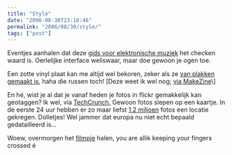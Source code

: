 ```yaml
---
title: "Style"
date: "2006-08-30T23:18:46"
permalink: "2006/08/30/style/"
tags: ["post"]
---
```

Eventjes aanhalen dat deze [gids voor elektronische muziek](http://www.di.fm/edmguide/edmguide.html "http://www.di.fm/edmguide/edmguide.html") het checken waard is. Oerlelijke interface weliswaar, maar doe gewoon je ogen toe.

Een zotte vinyl plaat kan me altijd wel bekoren, zeker als ze [van plakken gemaakt is](http://www.ohgizmo.com/2006/08/30/x-ray-sound-recordings/ "http://www.ohgizmo.com/2006/08/30/x-ray-sound-recordings/"), haha die russen toch! \[Deze weet ik wel nog; [via MakeZine](http://www.makezine.com/blog/archive/2006/08/xray_plates_as_record_duplicat.html?CMP=OTC-0D6B48984890 "http://www.makezine.com/blog/archive/2006/08/xray_plates_as_record_duplicat.html?CMP=OTC-0D6B48984890")\]

En hé, wist je al dat je vanaf heden je fotos in flickr gemakkelijk kan geotaggen? Ik wel, via [TechCrunch.](http://www.techcrunch.com/2006/08/28/flickr-to-launch-geo-tagging-today/ "http://www.techcrunch.com/2006/08/28/flickr-to-launch-geo-tagging-today/") Gewoon fotos slepen op een kaartje. In de eerste 24 uur hebben er zo maar liefst [1,2 miljoen](http://www.techcrunch.com/2006/08/29/12-million-flickr-photos-geotagged-in-24-hours/ "http://www.techcrunch.com/2006/08/29/12-million-flickr-photos-geotagged-in-24-hours/") fotos een locatie gekregen. Dolletjes! Wel jammer dat europa nu niet echt bepaald gedatailleerd is…

Woew, overmorgen het [filmpje](http://www.donebysimon.be/2006/08/28/brownie/ "http://www.donebysimon.be/2006/08/28/brownie/") halen, you are allik keeping your fingers crossed é
